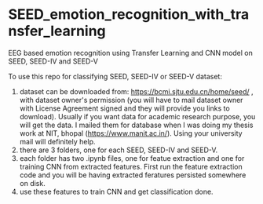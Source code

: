 # SEED_emotion_recognition_with_transfer_learning
EEG based emotion recognition using Transfer Learning and CNN model on SEED, SEED-IV and SEED-V

To use this repo for classifying SEED, SEED-IV or SEED-V dataset:
1. dataset can be downloaded from: https://bcmi.sjtu.edu.cn/home/seed/ , with dataset owner's permission (you will have to mail dataset owner with License Agreement signed and they will provide you links to download). Usually if you want data for academic research purpose, you will get the data. I mailed them for database when I was doing my thesis work at NIT, bhopal (https://www.manit.ac.in/). Using your university mail will definitely help.
2. there are 3 folders, one for each SEED, SEED-IV and SEED-V.
3. each folder has two .ipynb files, one for featue extraction and one for training CNN from extracted features. First run the feature extraction code and you will be having extracted feratures persisted somewhere on disk.
4. use these features to train CNN and get classification done.
